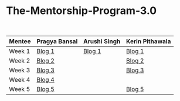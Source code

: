 # The-Mentorship-Program-3.0
<br/>

| Mentee  | Pragya Bansal | Arushi Singh | Kerin Pithawala |
| ------------- | ------------- | ------------- | ------------- |
| Week 1  | [Blog 1](https://medium.com/@pragyabansal02/women-who-code-delhi-mentorship-program-3-0-week1-92924700a9cb)  | [Blog 1](https://arushi10122000.medium.com/women-who-code-mentorship-program-3-0-week-1-8fbf45d6cd63)  | [Blog 1](https://bitsnbytes10.blogspot.com/2021/02/getting-into-women-who-code-delhi.html)  |
| Week 2  | [Blog 2](https://pragyabansal02.medium.com/women-who-code-delhi-mentorship-program-3-0-week-2-90f83c29d114)  |  | [Blog 2](https://bitsnbytes10.blogspot.com/2021/02/women-who-code-delhi-mentorship-program.html) |
| Week 3  | [Blog 3](https://pragyabansal02.medium.com/women-who-code-delhi-mentorship-program-3-0-week-3-f95d1777086d) |  | [Blog 3](https://bitsnbytes10.blogspot.com/2021/02/women-who-code-mentorship-program-week-3.html)|
| Week 4  |  [Blog 4](https://pragyabansal02.medium.com/women-who-code-delhi-mentorship-program-3-0-week-4-eb833952ff82)|  |  |
| Week 5  | [Blog 5](https://pragyabansal02.medium.com/women-who-code-delhi-mentorship-program-3-0-week-5-f38bf3ab9af) |  | [Blog 5](https://bitsnbytes10.blogspot.com/2021/03/women-who-code-mentorship-program-week-5.html) |

